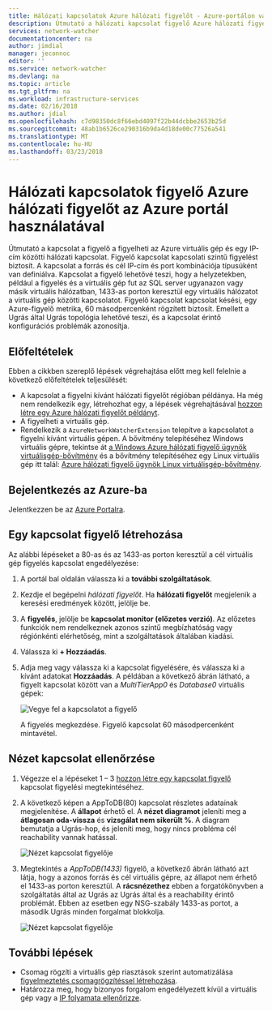 ```yaml
---
title: Hálózati kapcsolatok Azure hálózati figyelőt - Azure-portálon való figyeléséhez |} Microsoft Docs
description: Útmutató a hálózati kapcsolat figyelő Azure hálózati figyelőt az Azure portál használatával.
services: network-watcher
documentationcenter: na
author: jimdial
manager: jeconnoc
editor: ''
ms.service: network-watcher
ms.devlang: na
ms.topic: article
ms.tgt_pltfrm: na
ms.workload: infrastructure-services
ms.date: 02/16/2018
ms.author: jdial
ms.openlocfilehash: c7d98350dc8f66ebd4097f22b44dcbbe2653b25d
ms.sourcegitcommit: 48ab1b6526ce290316b9da4d18de00c77526a541
ms.translationtype: MT
ms.contentlocale: hu-HU
ms.lasthandoff: 03/23/2018
---
```

# <a name="monitor-network-connections-with-azure-network-watcher-using-the-azure-portal"></a>Hálózati kapcsolatok figyelő Azure hálózati figyelőt az Azure portál használatával

Útmutató a kapcsolat a figyelő a figyelheti az Azure virtuális gép és egy IP-cím közötti hálózati kapcsolat. Figyelő kapcsolat kapcsolati szintű figyelést biztosít. A kapcsolat a forrás és cél IP-cím és port kombinációja típusúként van definiálva. Kapcsolat a figyelő lehetővé teszi, hogy a helyzetekben, például a figyelés és a virtuális gép fut az SQL server ugyanazon vagy másik virtuális hálózatban, 1433-as porton keresztül egy virtuális hálózatot a virtuális gép közötti kapcsolatot. Figyelő kapcsolat kapcsolat késési, egy Azure-figyelő metrika, 60 másodpercenként rögzített biztosít. Emellett a Ugrás által Ugrás topológia lehetővé teszi, és a kapcsolat érintő konfigurációs problémák azonosítja.


## <a name="prerequisites"></a>Előfeltételek

Ebben a cikkben szereplő lépések végrehajtása előtt meg kell felelnie a következő előfeltételek teljesülését:

* A kapcsolat a figyelni kívánt hálózati figyelőt régióban példánya. Ha még nem rendelkezik egy, létrehozhat egy, a lépések végrehajtásával [hozzon létre egy Azure hálózati figyelőt példányt](network-watcher-create.md).
* A figyelheti a virtuális gép.
* Rendelkezik a `AzureNetworkWatcherExtension` telepítve a kapcsolatot a figyelni kívánt virtuális gépen. A bővítmény telepítéséhez Windows virtuális gépre, tekintse át [a Windows Azure hálózati figyelő ügynök virtuálisgép-bővítmény](../virtual-machines/windows/extensions-nwa.md?toc=%2fazure%2fnetwork-watcher%2ftoc.json) és a bővítmény telepítéséhez egy Linux virtuális gép itt talál: [Azure hálózati figyelő ügynök Linux virtuálisgép-bővítmény](../virtual-machines/linux/extensions-nwa.md?toc=%2fazure%2fnetwork-watcher%2ftoc.json).

## <a name="sign-in-to-azure"></a>Bejelentkezés az Azure-ba 

Jelentkezzen be az [Azure Portalra](http://portal.azure.com).

## <a name="create-a-connection-monitor"></a>Egy kapcsolat figyelő létrehozása

Az alábbi lépéseket a 80-as és az 1433-as porton keresztül a cél virtuális gép figyelés kapcsolat engedélyezése:

1. A portál bal oldalán válassza ki a **további szolgáltatások**.
2. Kezdje el begépelni *hálózati figyelőt*. Ha **hálózati figyelőt** megjelenik a keresési eredmények között, jelölje be.
3. A **figyelés**, jelölje be **kapcsolat monitor (előzetes verzió)**. Az előzetes funkciók nem rendelkeznek azonos szintű megbízhatóság vagy régiónkénti elérhetőség, mint a szolgáltatások általában kiadási.
4. Válassza ki **+ Hozzáadás**.
5. Adja meg vagy válassza ki a kapcsolat figyelésére, és válassza ki a kívánt adatokat **Hozzáadás**. A példában a következő ábrán látható, a figyelt kapcsolat között van a *MultiTierApp0* és *Database0* virtuális gépek:

    ![Vegye fel a kapcsolatot a figyelő](./media/connection-monitor/add-connection-monitor.png)

    A figyelés megkezdése. Figyelő kapcsolat 60 másodpercenként mintavétel.

## <a name="view-connection-monitoring"></a>Nézet kapcsolat ellenőrzése

1. Végezze el a lépéseket 1 – 3 [hozzon létre egy kapcsolat figyelő](#create-a-connection-monitor) kapcsolat figyelési megtekintéséhez.
2. A következő képen a AppToDB(80) kapcsolat részletes adatainak megjelenítése. A **állapot** érhető el. A **nézet diagramot** jeleníti meg a **átlagosan oda-vissza** és **vizsgálat nem sikerült %**. A diagram bemutatja a Ugrás-hop, és jeleníti meg, hogy nincs probléma cél reachability vannak hatással.

    ![Nézet kapcsolat figyelője](./media/connection-monitor/view-connection-monitor.png)

3. Megtekintés a *AppToDB(1433)* figyelő, a következő ábrán látható azt látja, hogy a azonos forrás és cél virtuális gépre, az állapot nem érhető el 1433-as porton keresztül. A **rácsnézethez** ebben a forgatókönyvben a szolgáltatás által az Ugrás az Ugrás által és a reachability érintő problémát. Ebben az esetben egy NSG-szabály 1433-as portot, a második Ugrás minden forgalmat blokkolja.

    ![Nézet kapcsolat figyelője](./media/connection-monitor/view-connection-monitor-2.png)

## <a name="next-steps"></a>További lépések

- Csomag rögzíti a virtuális gép riasztások szerint automatizálása [figyelmeztetés csomagrögzítéssel létrehozása](network-watcher-alert-triggered-packet-capture.md).
- Határozza meg, hogy bizonyos forgalom engedélyezett kívül a virtuális gép vagy a [IP folyamata ellenőrizze](network-watcher-check-ip-flow-verify-portal.md).
